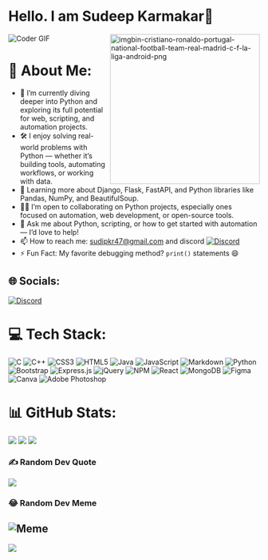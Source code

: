 # Hello. I am Sudeep Karmakar👋
<img alt="Coder GIF" width="full" src="./assets/programmer.gif" />
<img align="right" src="https://i.ibb.co/vwCfpB2/imgbin-cristiano-ronaldo-portugal-national-football-team-real-madrid-c-f-la-liga-android-png.png" alt="imgbin-cristiano-ronaldo-portugal-national-football-team-real-madrid-c-f-la-liga-android-png" border="0" height="300" />

# 💫 About Me:
<!-- - 👨🏽‍💻 I’m currently working on enhancing my web development skills, focusing on PHP and WordPress;  
- 🌱 I’m actively learning back-end development, including PHP, MySQL, and WordPress;  
- 👯 I’m open to collaborating on WordPress projects and expanding my knowledge in this area;  
- 🤔 I’m looking for guidance on advanced PHP development and WordPress best practices;  
- 💬 Feel free to ask me about front-end development, I’d be happy to help;  
- ⚡️ Fun Fact: I’m passionate about building responsive and interactive web applications;  
- 📫 How to reach me: sudeepkarmakar02@gmail.com -->
- 🐍 I’m currently diving deeper into Python and exploring its full potential for web, scripting, and automation projects.
- 🛠️ I enjoy solving real-world problems with Python — whether it’s building tools, automating workflows, or working with data.
- 🌱 Learning more about Django, Flask, FastAPI, and Python libraries like Pandas, NumPy, and BeautifulSoup.
- 👨‍💻 I’m open to collaborating on Python projects, especially ones focused on automation, web development, or open-source tools.
- 💬 Ask me about Python, scripting, or how to get started with automation — I’d love to help!
- 📫 How to reach me: sudipkr47@gmail.com and discord [![Discord](https://img.shields.io/badge/Discord-%237289DA.svg?logo=discord&logoColor=white)](https://discord.gg/demon.mystery033) 
- ⚡ Fun Fact: My favorite debugging method? `print()` statements 😄


## 🌐 Socials:
[![Discord](https://img.shields.io/badge/Discord-%237289DA.svg?logo=discord&logoColor=white)](https://discord.gg/demon.mystery033) 

# 💻 Tech Stack:
![C](https://img.shields.io/badge/c-%2300599C.svg?style=for-the-badge&logo=c&logoColor=white) ![C++](https://img.shields.io/badge/c++-%2300599C.svg?style=for-the-badge&logo=c%2B%2B&logoColor=white) ![CSS3](https://img.shields.io/badge/css3-%231572B6.svg?style=for-the-badge&logo=css3&logoColor=white) ![HTML5](https://img.shields.io/badge/html5-%23E34F26.svg?style=for-the-badge&logo=html5&logoColor=white) ![Java](https://img.shields.io/badge/java-%23ED8B00.svg?style=for-the-badge&logo=java&logoColor=white) ![JavaScript](https://img.shields.io/badge/javascript-%23323330.svg?style=for-the-badge&logo=javascript&logoColor=%23F7DF1E) ![Markdown](https://img.shields.io/badge/markdown-%23000000.svg?style=for-the-badge&logo=markdown&logoColor=white) ![Python](https://img.shields.io/badge/python-3670A0?style=for-the-badge&logo=python&logoColor=ffdd54) ![Bootstrap](https://img.shields.io/badge/bootstrap-%23563D7C.svg?style=for-the-badge&logo=bootstrap&logoColor=white) ![Express.js](https://img.shields.io/badge/express.js-%23404d59.svg?style=for-the-badge&logo=express&logoColor=%2361DAFB) ![jQuery](https://img.shields.io/badge/jquery-%230769AD.svg?style=for-the-badge&logo=jquery&logoColor=white) ![NPM](https://img.shields.io/badge/NPM-%23000000.svg?style=for-the-badge&logo=npm&logoColor=white) ![React](https://img.shields.io/badge/react-%2320232a.svg?style=for-the-badge&logo=react&logoColor=%2361DAFB) ![MongoDB](https://img.shields.io/badge/MongoDB-%234ea94b.svg?style=for-the-badge&logo=mongodb&logoColor=white) 	![Figma](https://img.shields.io/badge/figma-%23F24E1E.svg?style=for-the-badge&logo=figma&logoColor=white) ![Canva](https://img.shields.io/badge/Canva-%2300C4CC.svg?style=for-the-badge&logo=Canva&logoColor=white) ![Adobe Photoshop](https://img.shields.io/badge/adobephotoshop-%2331A8FF.svg?style=for-the-badge&logo=adobephotoshop&logoColor=white)
# 📊 GitHub Stats:
![](https://github-readme-stats.vercel.app/api/top-langs/?username=sudeep2003&theme=buefy&hide_border=false&include_all_commits=false&count_private=false&layout=compact)
![](https://github-readme-stats.vercel.app/api?username=sudeep2003&theme=buefy&hide_border=false&include_all_commits=false&count_private=false)
![](https://github-readme-streak-stats.herokuapp.com/?user=sudeep2003&theme=buefy&hide_border=false)
### ✍️ Random Dev Quote
![](https://quotes-github-readme.vercel.app/api?type=horizontal&theme=light)
### 😂 Random Dev Meme
![Meme](https://i.redd.it/a0v87gwzoge61.jpg)
---
[![](https://visitcount.itsvg.in/api?id=sudeep2003&icon=7&color=12)](https://visitcount.itsvg.in)
